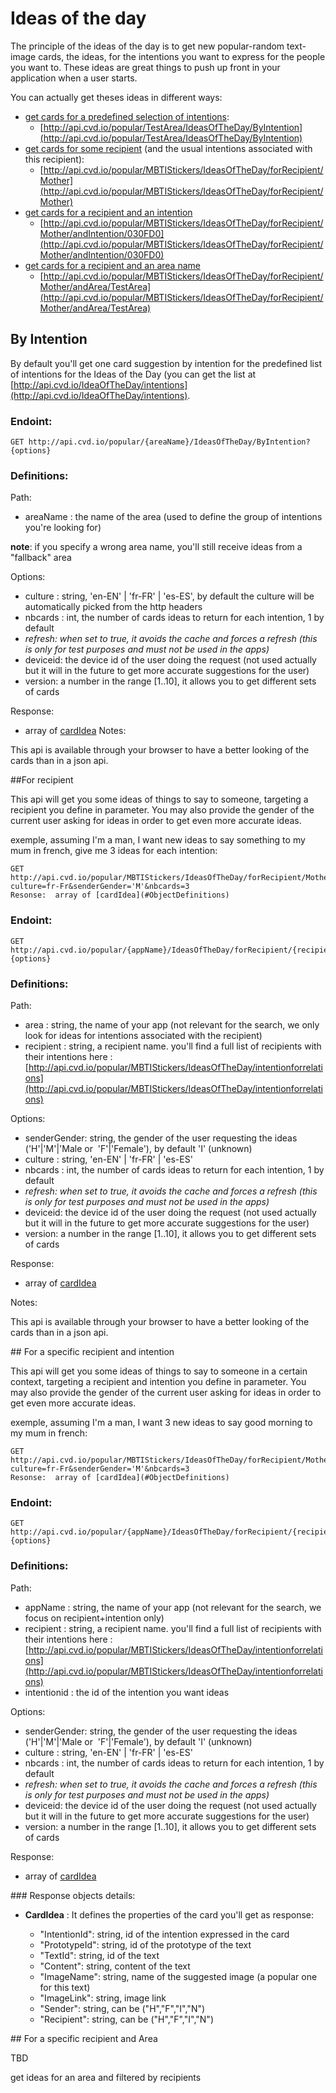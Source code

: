 # Ideas of the day

The principle of the ideas of the day is to get new popular-random text-image cards, the ideas, for the intentions you want to express for the people you want to.
These ideas are great things to push up front in your application when a user starts.

You can actually get theses ideas in different ways:

* [get cards for a predefined selection of intentions](#ByIntention):
  * [http://api.cvd.io/popular/TestArea/IdeasOfTheDay/ByIntention](http://api.cvd.io/popular/TestArea/IdeasOfTheDay/ByIntention)
* [get cards for some recipient](#ForRecipient) (and the usual intentions associated with this recipient):
  * [http://api.cvd.io/popular/MBTIStickers/IdeasOfTheDay/forRecipient/Mother](http://api.cvd.io/popular/MBTIStickers/IdeasOfTheDay/forRecipient/Mother)
* [get cards for a recipient and an intention](#ForIntentionAndRecipient)
  * [http://api.cvd.io/popular/MBTIStickers/IdeasOfTheDay/forRecipient/Mother/andIntention/030FD0](http://api.cvd.io/popular/MBTIStickers/IdeasOfTheDay/forRecipient/Mother/andIntention/030FD0)
* [get cards for a recipient and an area name](#ForIntentionAndArea)
  * [http://api.cvd.io/popular/MBTIStickers/IdeasOfTheDay/forRecipient/Mother/andArea/TestArea](http://api.cvd.io/popular/MBTIStickers/IdeasOfTheDay/forRecipient/Mother/andArea/TestArea)
  
    
  
  
  
  
  
<a name="ByIntention">

## By Intention

 
 By default you'll get one card suggestion by intention for the predefined list of intentions for the Ideas of the Day (you can get the list
 at [http://api.cvd.io/IdeaOfTheDay/intentions](http://api.cvd.io/IdeaOfTheDay/intentions).
 
### Endoint:
 
    GET http://api.cvd.io/popular/{areaName}/IdeasOfTheDay/ByIntention?{options}
    
### Definitions:

Path:

* areaName : the name of the area (used to define the group of intentions you're looking for)

**note**: if you specify a wrong area name, you'll still receive ideas from a "fallback" area

    
Options: 

* culture : string, 'en-EN' | 'fr-FR' | 'es-ES', by default the culture will be automatically picked from the http headers
* nbcards : int, the number of cards ideas to return for each intention, 1 by default
* _refresh: when set to true, it avoids the cache and forces a refresh (this is only for test purposes and must not be used in the apps)_
* deviceid: the device id of the user doing the request (not used actually but it will in the future to get more accurate suggestions for the user)
* version: a number in the range [1..10], it allows you to get different sets of cards
 
Response:

* array of [cardIdea](#ObjectDefinitions)
Notes:

This api is available through your browser to have a better looking of the cards than in a json api.



<a name="ForRecipient">
##For recipient


This api will get you some ideas of things to say to someone, targeting a recipient you define in parameter. You may also provide the gender
of the current user asking for ideas in order to get even more accurate ideas.

exemple, assuming I'm a man, I want new ideas to say something to my mum in french, give me 3 ideas for each intention:

    GET http://api.cvd.io/popular/MBTIStickers/IdeasOfTheDay/forRecipient/Mother?culture=fr-Fr&senderGender='M'&nbcards=3
    Resonse:  array of [cardIdea](#ObjectDefinitions)
    
### Endoint:
 
    GET http://api.cvd.io/popular/{appName}/IdeasOfTheDay/forRecipient/{recipient}?{options}
    
### Definitions:

Path:

* area : string, the name of your app (not relevant for the search, we only look for ideas for intentions associated with the recipient)
* recipient : string, a recipient name. you'll find a full list of recipients with their intentions here : [http://api.cvd.io/popular/MBTIStickers/IdeasOfTheDay/intentionforrelations](http://api.cvd.io/popular/MBTIStickers/IdeasOfTheDay/intentionforrelations)
 
Options: 

* senderGender: string, the gender of the user requesting the ideas ('H'|'M'|'Male  or  'F'|'Female'), by default 'I' (unknown)
* culture : string, 'en-EN' | 'fr-FR' | 'es-ES'
* nbcards : int, the number of cards ideas to return for each intention, 1 by default
* _refresh: when set to true, it avoids the cache and forces a refresh (this is only for test purposes and must not be used in the apps)_
* deviceid: the device id of the user doing the request (not used actually but it will in the future to get more accurate suggestions for the user)
* version: a number in the range [1..10], it allows you to get different sets of cards

Response:

* array of [cardIdea](#ObjectDefinitions)
 

Notes:

This api is available through your browser to have a better looking of the cards than in a json api.


<a name="ForIntentionAndRecipient">
## For a specific recipient and intention

This api will get you some ideas of things to say to someone in a certain context, targeting a recipient and intention you define in parameter. You may also provide the gender of the current user asking for ideas in order to get even more accurate ideas.

exemple, assuming I'm a man, I want 3 new ideas to say good morning to my mum in french:

    GET http://api.cvd.io/popular/MBTIStickers/IdeasOfTheDay/forRecipient/Mother/andIntention/030FD0?culture=fr-Fr&senderGender='M'&nbcards=3
    Resonse:  array of [cardIdea](#ObjectDefinitions)
    
### Endoint:
 
    GET http://api.cvd.io/popular/{appName}/IdeasOfTheDay/forRecipient/{recipient}/andIntention/{intentionId}?{options}
    
### Definitions:

Path:

* appName : string, the name of your app (not relevant for the search, we focus on recipient+intention only)
* recipient : string, a recipient name. you'll find a full list of recipients with their intentions here : [http://api.cvd.io/popular/MBTIStickers/IdeasOfTheDay/intentionforrelations](http://api.cvd.io/popular/MBTIStickers/IdeasOfTheDay/intentionforrelations)
* intentionid : the id of the intention you want ideas
 
Options: 

* senderGender: string, the gender of the user requesting the ideas ('H'|'M'|'Male  or  'F'|'Female'), by default 'I' (unknown)
* culture : string, 'en-EN' | 'fr-FR' | 'es-ES'
* nbcards : int, the number of cards ideas to return for each intention, 1 by default
* _refresh: when set to true, it avoids the cache and forces a refresh (this is only for test purposes and must not be used in the apps)_
* deviceid: the device id of the user doing the request (not used actually but it will in the future to get more accurate suggestions for the user)
* version: a number in the range [1..10], it allows you to get different sets of cards

Response:

* array of [cardIdea](#ObjectDefinitions)
 
<a name="ObjectDefinitions">
### Response objects details:

- **CardIdea** : It defines the properties of the card you'll get as response:

     - "IntentionId": string, id of the intention expressed in the card
     - "PrototypeId": string, id of the prototype of the text
     - "TextId": string, id of the text
     - "Content": string, content of the text
     - "ImageName": string, name of the suggested image (a popular one for this text)
     - "ImageLink": string, image link
     - "Sender": string, can be ("H","F","I","N")
     - "Recipient": string, can be ("H","F","I","N")

      
<a name="ForIntentionAndArea">
## For a specific recipient and Area

TBD

get ideas for an area and filtered by recipients
